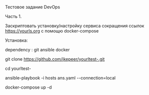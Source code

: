 Тестовое задание DevOps

Часть 1.

Заскриптовать установку/настройку сервиса сокращения ссылок https://yourls.org с помощю docker-compose

Установка:

dependency : git ansible docker

git clone  https://github.com/jkepeer/yourltest-.git

cd yourltest-

ansible-playbook -i hosts  ans.yaml --connection=local

docker-compose up -d
